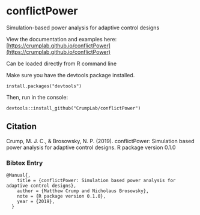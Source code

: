 # conflictPower
Simulation-based power analysis for adaptive control designs

View the documentation and examples here:
[https://crumplab.github.io/conflictPower](https://crumplab.github.io/conflictPower)

Can be loaded directly from R command line

Make sure you have the devtools package installed.
```
install.packages("devtools")
```

Then, run in the console:

```
devtools::install_github("CrumpLab/conflictPower")
```

## Citation

Crump, M. J. C., & Brosowsky, N. P. (2019). conflictPower: Simulation based power analysis for adaptive control designs. R package version 0.1.0

### Bibtex Entry

```
@Manual{,
    title = {conflictPower: Simulation based power analysis for adaptive control designs},
    author = {Matthew Crump and Nicholaus Brosowsky},
    note = {R package version 0.1.0},
    year = {2019},
  }

```
